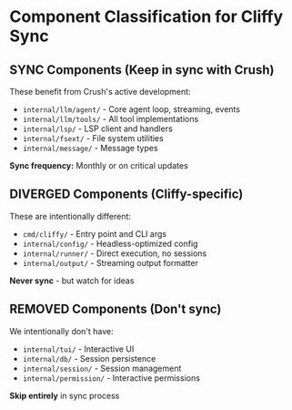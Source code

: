 # Component Classification for Cliffy Sync

## SYNC Components (Keep in sync with Crush)

These benefit from Crush's active development:

- `internal/llm/agent/` - Core agent loop, streaming, events
- `internal/llm/tools/` - All tool implementations
- `internal/lsp/` - LSP client and handlers
- `internal/fsext/` - File system utilities
- `internal/message/` - Message types

**Sync frequency:** Monthly or on critical updates

## DIVERGED Components (Cliffy-specific)

These are intentionally different:

- `cmd/cliffy/` - Entry point and CLI args
- `internal/config/` - Headless-optimized config
- `internal/runner/` - Direct execution, no sessions
- `internal/output/` - Streaming output formatter

**Never sync** - but watch for ideas

## REMOVED Components (Don't sync)

We intentionally don't have:

- `internal/tui/` - Interactive UI
- `internal/db/` - Session persistence
- `internal/session/` - Session management
- `internal/permission/` - Interactive permissions

**Skip entirely** in sync process